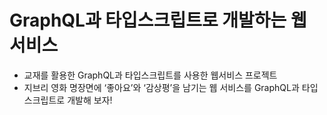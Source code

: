 # GraphQL과 타입스크립트로 개발하는 웹 서비스
- 교재를 활용한 GraphQL과 타입스크립트를 사용한 웹서비스 프로젝트
- 지브리 영화 명장면에 ‘좋아요’와 ‘감상평’을 남기는 웹 서비스를 GraphQL과 타입스크립트로 개발해 보자!
